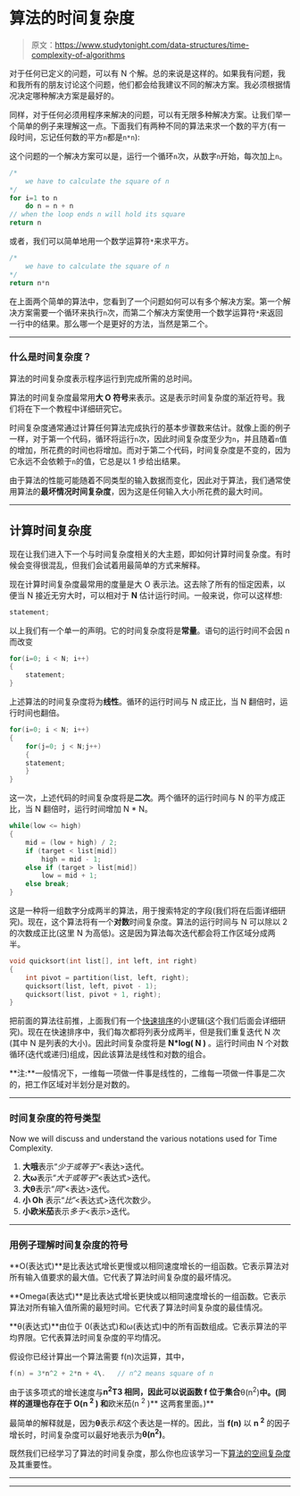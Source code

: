 # 算法的时间复杂度

> 原文：<https://www.studytonight.com/data-structures/time-complexity-of-algorithms>

对于任何已定义的问题，可以有 N 个解。总的来说是这样的。如果我有问题，我和我所有的朋友讨论这个问题，他们都会给我建议不同的解决方案。我必须根据情况决定哪种解决方案是最好的。

同样，对于任何必须用程序来解决的问题，可以有无限多种解决方案。让我们举一个简单的例子来理解这一点。下面我们有两种不同的算法来求一个数的平方(有一段时间，忘记任何数的平方`n`都是`n*n`):

这个问题的一个解决方案可以是，运行一个循环`n`次，从数字`n`开始，每次加上`n`。

```cpp
/* 
    we have to calculate the square of n
*/
for i=1 to n
    do n = n + n
// when the loop ends n will hold its square
return n
```

或者，我们可以简单地用一个数学运算符`*`来求平方。

```cpp
/* 
    we have to calculate the square of n
*/
return n*n
```

在上面两个简单的算法中，您看到了一个问题如何可以有多个解决方案。第一个解决方案需要一个循环来执行`n`次，而第二个解决方案使用一个数学运算符`*`来返回一行中的结果。那么哪一个是更好的方法，当然是第二个。

* * *

### 什么是时间复杂度？

算法的时间复杂度表示程序运行到完成所需的总时间。

算法的时间复杂度最常用**大 O 符号**来表示。这是表示时间复杂度的渐近符号。我们将在下一个教程中详细研究它。

时间复杂度通常通过计算任何算法完成执行的基本步骤数来估计。就像上面的例子一样，对于第一个代码，循环将运行`n`次，因此时间复杂度至少为`n`，并且随着`n`值的增加，所花费的时间也将增加。而对于第二个代码，时间复杂度是不变的，因为它永远不会依赖于`n`的值，它总是以 1 步给出结果。

由于算法的性能可能随着不同类型的输入数据而变化，因此对于算法，我们通常使用算法的**最坏情况时间复杂度**，因为这是任何输入大小所花费的最大时间。

* * *

## 计算时间复杂度

现在让我们进入下一个与时间复杂度相关的大主题，即如何计算时间复杂度。有时候会变得很混乱，但我们会试着用最简单的方式来解释。

现在计算时间复杂度最常用的度量是大 O 表示法。这去除了所有的恒定因素，以便当 N 接近无穷大时，可以相对于 **N** 估计运行时间。一般来说，你可以这样想:

```cpp
statement;
```

以上我们有一个单一的声明。它的时间复杂度将是**常量**。语句的运行时间不会因 n 而改变

```cpp
for(i=0; i < N; i++)
{
    statement;
}
```

上述算法的时间复杂度将为**线性**。循环的运行时间与 N 成正比，当 N 翻倍时，运行时间也翻倍。

```cpp
for(i=0; i < N; i++) 
{
    for(j=0; j < N;j++)
    { 
    statement;
    }
}
```

这一次，上述代码的时间复杂度将是**二次**。两个循环的运行时间与 N 的平方成正比，当 N 翻倍时，运行时间增加 N * N。

```cpp
while(low <= high) 
{
    mid = (low + high) / 2;
    if (target < list[mid])
        high = mid - 1;
    else if (target > list[mid])
        low = mid + 1;
    else break;
}
```

这是一种将一组数字分成两半的算法，用于搜索特定的字段(我们将在后面详细研究)。现在，这个算法将有一个**对数**时间复杂度。算法的运行时间与 N 可以除以 2 的次数成正比(这里 N 为高低)。这是因为算法每次迭代都会将工作区域分成两半。

```cpp
void quicksort(int list[], int left, int right)
{
    int pivot = partition(list, left, right);
    quicksort(list, left, pivot - 1);
    quicksort(list, pivot + 1, right);
}
```

把前面的算法往前推，上面我们有一个[快速排序](quick-sort)的小逻辑(这个我们后面会详细研究)。现在在快速排序中，我们每次都将列表分成两半，但是我们重复迭代 N 次(其中 N 是列表的大小)。因此时间复杂度将是 **N*log( N )** 。运行时间由 N 个对数循环(迭代或递归)组成，因此该算法是线性和对数的组合。

**注:**一般情况下，一维每一项做一件事是线性的，二维每一项做一件事是二次的，把工作区域对半划分是对数的。

* * *

### 时间复杂度的符号类型

Now we will discuss and understand the various notations used for Time Complexity.

1.  **大哦**表示“*少于或等于*”<表达>迭代。
2.  **大ω**表示“*大于或等于*”<表达式>迭代。
3.  **大θ**表示“*同*”<表达>迭代。
4.  **小 Oh** 表示“*比*”<表达式>迭代次数少。
5.  **小欧米茄**表示*多于*<表示>迭代。

* * *

### 用例子理解时间复杂度的符号

**O(表达式)**是比表达式增长更慢或以相同速度增长的一组函数。它表示算法对所有输入值要求的最大值。它代表了算法时间复杂度的最坏情况。

**Omega(表达式)**是比表达式增长更快或以相同速度增长的一组函数。它表示算法对所有输入值所需的最短时间。它代表了算法时间复杂度的最佳情况。

**θ(表达式)**由位于 0(表达式)和ω(表达式)中的所有函数组成。它表示算法的平均界限。它代表算法时间复杂度的平均情况。

假设你已经计算出一个算法需要 f(n)次运算，其中，

```cpp
f(n) = 3*n^2 + 2*n + 4\.   // n^2 means square of n
```

由于该多项式的增长速度与**n<sup>2</sup>T3 相同，因此可以说函数 **f** 位于集合**θ(n<sup>2</sup>)**中。(同样的道理也存在于 **O(n <sup>2</sup> )** 和**欧米茄(n <sup>2</sup> )** 这两套里面。)**

最简单的解释就是，因为**θ**表示*和*这个表达是一样的。因此，当 **f(n)** 以 **n <sup>2</sup>** 的因子增长时，时间复杂度可以最好地表示为**θ(n<sup>2</sup>)**。

既然我们已经学习了算法的时间复杂度，那么你也应该学习一下[算法的空间复杂度](space-complexity-of-algorithms)及其重要性。

* * *

* * *